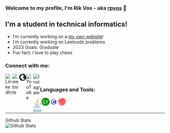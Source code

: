 ### Welcome to my profile, I'm Rik Vos - aka [rpvos][website] 👋


## I'm a student in technical informatics!

-  I’m currently working on a [my own website][website]!
-  I’m currently working on Leetcode problems
-  2023 Goals: Graduate
-  Fun fact: I love to play chess


### Connect with me:

[<img align="left" alt="LinkedIn" width="22px" src="https://cdn.jsdelivr.net/npm/simple-icons@v3/icons/linkedin.svg" />][linkedin]
[<img align="left" alt="website" width="22px" src="https://cdn.jsdelivr.net/npm/simple-icons@4.19.0/icons/gmail.svg" />][mail]
[<img align="left" alt="website" width="22px" src="https://raw.githubusercontent.com/iconic/open-iconic/master/svg/globe.svg" />][website]
[<img align="left" alt="YouTube" width="22px" src="https://cdn.jsdelivr.net/npm/simple-icons@v3/icons/youtube.svg" />][youtube]
[<img align="left" alt="Instagram" width="22px" src="https://cdn.jsdelivr.net/npm/simple-icons@v3/icons/instagram.svg" />][instagram]

<br />

### Languages and Tools:

[<img align="left" alt="Java" width="26px" src="source/JavaLogo.png" />][java]
[<img align="left" alt="C#" width="26px" src="source/CSharpLogo.png" />][c#]
[<img align="left" alt="C" width="26px" src="source/CLogo.png" />][c]
[<img align="left" alt="ESP-IDF" width="26px" src="source/EspressifLogo.png" />][espressive]

<br />
<br />

---

  <summary>Github Stats</summary>

  <img align="left" alt="Github Stats" src="https://github-readme-stats-git-master.rpvos.vercel.app/api?username=rpvos&show_icons=true&hide_border=true" />


[website]: http://rpvos.nl
[mail]: rik.vos01@gmail.com
[TetrisGame]: https://github.com/rpvos/Tetris
[youtube]: https://www.youtube.com/channel/UCq7cjoDwb2E2g2kvQ5EOIvg
[instagram]: https://www.instagram.com/rik_vos_
[linkedin]: https://www.linkedin.com/in/rik-vos-8bb1201a2/

[java]: https://en.wikipedia.org/wiki/Java_(programming_language)
[c#]: https://en.wikipedia.org/wiki/C#_(programming_language)
[c]: https://en.wikipedia.org/wiki/C_(programming_language)
[espressive]: https://www.espressif.com/
